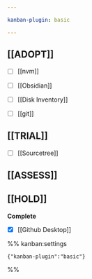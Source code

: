 ```yaml
---

kanban-plugin: basic

---
```


## [[ADOPT]]

- [ ] [[nvm]]
- [ ] [[Obsidian]]
- [ ] [[Disk Inventory]]
- [ ] [[git]]


## [[TRIAL]]

- [ ] [[Sourcetree]]


## [[ASSESS]]



## [[HOLD]]

**Complete**
- [x] [[Github Desktop]]




%% kanban:settings
```
{"kanban-plugin":"basic"}
```
%%